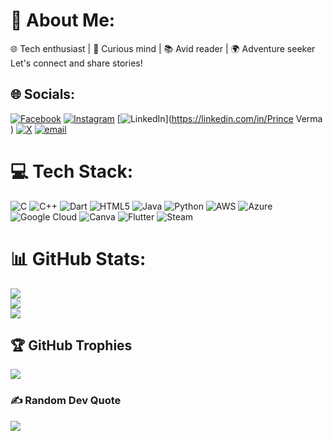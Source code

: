 # 💫 About Me:
🌐 Tech enthusiast | 🧠 Curious mind | 📚 Avid reader | 🌍 Adventure seeker Let's connect and share stories!


## 🌐 Socials:
[![Facebook](https://img.shields.io/badge/Facebook-%231877F2.svg?logo=Facebook&logoColor=white)](https://facebook.com/Princeverma) [![Instagram](https://img.shields.io/badge/Instagram-%23E4405F.svg?logo=Instagram&logoColor=white)](https://instagram.com/_prince_verma1) [![LinkedIn](https://img.shields.io/badge/LinkedIn-%230077B5.svg?logo=linkedin&logoColor=white)](https://linkedin.com/in/Prince Verma ) [![X](https://img.shields.io/badge/X-black.svg?logo=X&logoColor=white)](https://x.com/@prinxeverma) [![email](https://img.shields.io/badge/Email-D14836?logo=gmail&logoColor=white)](mailto:princeverma122345@gmail.com) 

# 💻 Tech Stack:
![C](https://img.shields.io/badge/c-%2300599C.svg?style=for-the-badge&logo=c&logoColor=white) ![C++](https://img.shields.io/badge/c++-%2300599C.svg?style=for-the-badge&logo=c%2B%2B&logoColor=white) ![Dart](https://img.shields.io/badge/dart-%230175C2.svg?style=for-the-badge&logo=dart&logoColor=white) ![HTML5](https://img.shields.io/badge/html5-%23E34F26.svg?style=for-the-badge&logo=html5&logoColor=white) ![Java](https://img.shields.io/badge/java-%23ED8B00.svg?style=for-the-badge&logo=openjdk&logoColor=white) ![Python](https://img.shields.io/badge/python-3670A0?style=for-the-badge&logo=python&logoColor=ffdd54) ![AWS](https://img.shields.io/badge/AWS-%23FF9900.svg?style=for-the-badge&logo=amazon-aws&logoColor=white) ![Azure](https://img.shields.io/badge/azure-%230072C6.svg?style=for-the-badge&logo=microsoftazure&logoColor=white) ![Google Cloud](https://img.shields.io/badge/GoogleCloud-%234285F4.svg?style=for-the-badge&logo=google-cloud&logoColor=white) ![Canva](https://img.shields.io/badge/Canva-%2300C4CC.svg?style=for-the-badge&logo=Canva&logoColor=white) ![Flutter](https://img.shields.io/badge/Flutter-%2302569B.svg?style=for-the-badge&logo=Flutter&logoColor=white) ![Steam](https://img.shields.io/badge/steam-%23000000.svg?style=for-the-badge&logo=steam&logoColor=white)
# 📊 GitHub Stats:
![](https://github-readme-stats.vercel.app/api?username=Prince585&theme=dark&hide_border=false&include_all_commits=true&count_private=false)<br/>
![](https://nirzak-streak-stats.vercel.app/?user=Prince585&theme=dark&hide_border=false)<br/>
![](https://github-readme-stats.vercel.app/api/top-langs/?username=Prince585&theme=dark&hide_border=false&include_all_commits=true&count_private=false&layout=compact)

## 🏆 GitHub Trophies
![](https://github-profile-trophy.vercel.app/?username=Prince585&theme=radical&no-frame=false&no-bg=true&margin-w=4)

### ✍️ Random Dev Quote
![](https://quotes-github-readme.vercel.app/api?type=horizontal&theme=radical)
